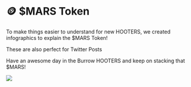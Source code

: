 # 🪙 $MARS Token

To make things easier to understand for new HOOTERS, we created infographics to explain the $MARS Token!&#x20;

These are also perfect for Twitter Posts&#x20;

Have an awesome day in the Burrow HOOTERS and keep on stacking that $MARS!

![](https://cdn.discordapp.com/attachments/989169461229670450/991079919595446302/MARS\_TOKEN\_2.jpg)

